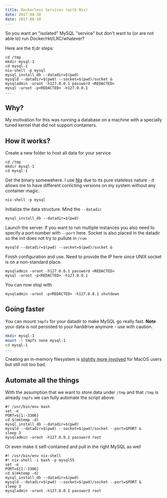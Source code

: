 ```yaml
---
title: Dockerless Services (with Nix)
date: 2017-08-30
date: 2017-08-30
---
```


So you want an "isolated" MySQL "service" but don't want to (or are not able
to) run Docker/rkt/LXC/whatever?

Here are the tl;dr steps:

    cd /tmp
    mkdir mysql-1
    cd mysql-1
    nix-shell -p mysql
    mysql_install_db --datadir=$(pwd)
    mysqld --datadir=$(pwd) --socket=$(pwd)/socket &
    mysqladmin -uroot -h127.0.0.1 password <REDACTED>
    mysql -uroot -p<REDACTED> -h127.0.0.1
    ...


## Why?

My motivation for this was running a database on a machine with a specially
tuned kernel that did not support containers.


## How it works?

Create a new folder to host all data for your service

    cd /tmp
    mkdir mysql-1
    cd mysql-1

Get the binary somewehere. I use [Nix](https://nixos.org/nix/) due to its pure
stateless nature - it allows me to have different conlicting versions on my
system without any container magic.

    nix-shell -p mysql

Initialize the data structure. Mind the `--datadir`

    mysql_install_db --datadir=$(pwd)

Launch the server. If you want to run multiple instances you also need to
specify a port number with `--port` here. Socket is also placed in the datadir
so the init does not try to pullute in `/run`

    mysqld --datadir=$(pwd) --socket=$(pwd)/socket &

Finish configuration and use. Need to provide the IP here since UNIX socket is
on a non-standard place.

    mysqladmin -uroot -h127.0.0.1 password <REDACTED>
    mysql -uroot -p<REDACTED> -h127.0.0.1

You can now stop with

    mysqladmin -uroot -p<REDACTED> -h127.0.0.1 shutdown


## Going faster

You can mount `tmpfs` for your datadir to make MySQL go really fast. **Note**
your data is not persisted to your harddrive anymore - use with caution.

```bash
mkdir mysql-1
mount -t tmpfs none mysql-1
cd mysql-1
...
```

Creating an in-memory filesystem is [slightly more
involved](https://www.tekrevue.com/tip/how-to-create-a-4gbs-ram-disk-in-mac-os-x/)
for MacOS users but still not too bad.


## Automate all the things

With the assumption that we want to store data under `/tmp` and that `/tmp` is
already `tmpfs` we can fully automate the script above:


    #! /usr/bin/env bash
    set -e
    PORT=${1:-3306}
    cd $(mktemp -d)
    mysql_install_db --datadir=$(pwd)
    mysqld --datadir=$(pwd) --socket=$(pwd)/socket --port=$PORT &
    sleep 3
    mysqladmin -uroot -h127.0.0.1 password root

Or even make it self-contained and pull in the right MySQL as well

    #! /usr/bin/env nix-shell
    #! nix-shell -i bash -p mysql55
    set -e
    PORT=${1:-3306}
    cd $(mktemp -d)
    mysql_install_db --datadir=$(pwd)
    mysqld --datadir=$(pwd) --socket=$(pwd)/socket --port=$PORT &
    sleep 3
    mysqladmin -uroot -h127.0.0.1 password root
